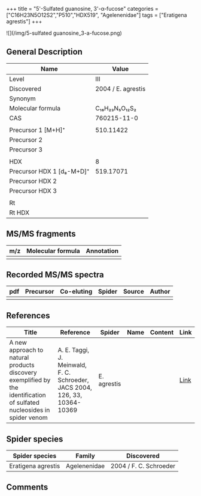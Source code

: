 +++
title = "5'-Sulfated guanosine, 3'-α-fucose"
categories = ["C16H23N5O12S2","P510","HDX519",
"Agelenenidae"]
tags = ["Eratigena agrestis"]
+++

![](/img/5-sulfated guanosine_3-a-fucose.png)

## General Description

| Name                      | Value              |
|---------------------------|--------------------|
| Level                     | III                |
| Discovered                | 2004 / E. agrestis |
| Synonym                   |                    |
| Molecular formula         | C₁₆H₂₃N₅O₁₂S₂      |
| CAS                       | 760215-11-0        |
|                           |                    |
| Precursor 1 [M+H]⁺        | 510.11422          |
| Precursor 2               |                    |
| Precursor 3               |                    |
|                           |                    |
| HDX                       | 8                  |
| Precursor HDX 1 [d₈-M+D]⁺ | 519.17071          |
| Precursor HDX 2           |                    |
| Precursor HDX 3           |                    |
|                           |                    |
| Rt                        |                    |
| Rt HDX                    |                    |

## MS/MS fragments

| m/z | Molecular formula | Annotation |
|-----|-------------------|------------|
|     |                   |            |

## Recorded MS/MS spectra

| pdf | Precursor | Co-eluting | Spider | Source | Author |
|-----|-----------|------------|--------|--------|--------|
|     |           |            |        |        |        |

## References

| Title                                                                                                                  | Reference                                                                  | Spider      | Name | Content | Link                                           |
|------------------------------------------------------------------------------------------------------------------------|----------------------------------------------------------------------------|-------------|------|---------|------------------------------------------------|
| A new approach to natural products discovery exemplified by the identification of sulfated nucleosides in spider venom | A. E. Taggi, J. Meinwald, F. C. Schroeder, JACS 2004, 126, 33, 10364-10369 | E. agrestis |      |         | [Link](https://pubs.acs.org/doi/abs/10.1021/ja047416n) |

## Spider species

| Spider species     | Family       | Discovered             |
|--------------------|--------------|------------------------|
| Eratigena agrestis | Agelenenidae | 2004 / F. C. Schroeder |

## Comments